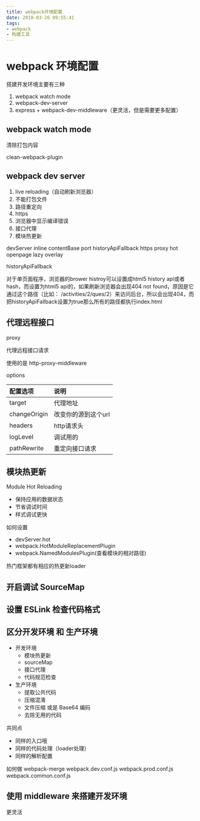 ```yaml
---
title: webpack环境配置
date: 2018-03-26 09:55:41
tags:
- webpack
- 构建工具
---
```


# webpack 环境配置
搭建开发环境主要有三种
1. webpack watch mode
2. webpack-dev-server
3. express + webpack-dev-middleware（更灵活，但是需要更多配置）

## webpack watch mode
清除打包内容

clean-webpack-plugin



## webpack dev server
1. live reloading（自动刷新浏览器）
2. 不能打包文件
3. 路径重定向
4. https
5. 浏览器中显示编译错误
6. 接口代理
7. 模块热更新

devServer
  inline
  contentBase
  port
  historyApiFallback
  https
  proxy
  hot
  openpage
  lazy
  overlay

historyApiFallback

对于单页面程序，浏览器的brower histroy可以设置成html5 history api或者hash，而设置为html5 api的，如果刷新浏览器会出现404 not found，原因是它通过这个路径（比如： /activities/2/ques/2）来访问后台，所以会出现404，而把historyApiFallback设置为true那么所有的路径都执行index.html



## 代理远程接口

proxy

代理远程接口请求

使用的是 http-proxy-middleware

options

| 配置选项      | 说明              |  
| :--------    | :--------         |
| target       | 代理地址           |
| changeOrigin | 改变你的源到这个url |
| headers      | http请求头         |
| logLevel     | 调试用的           |
| pathRewrite  | 重定向接口请求      |

## 模块热更新
Module Hot Reloading

- 保持应用的数据状态
- 节省调试时间
- 样式调试更快

如何设置
- devServer.hot
- webpack.HotModuleReplacementPlugin
- webpack.NamedModulesPlugin(查看模块的相对路径)

热门框架都有相应的热更新loader




## 开启调试 SourceMap

## 设置 ESLink 检查代码格式


## 区分开发环境 和 生产环境
- 开发环境
  - 模块热更新
  - sourceMap
  - 接口代理
  - 代码规范检查
- 生产环境
  - 提取公共代码
  - 压缩混淆
  - 文件压缩 或是 Base64 编码
  - 去除无用的代码

共同点
- 同样的入口哦
- 同样的代码处理（loader处理）
- 同样的解析配置

如何做
webpack-merge
webpack.dev.conf.js
webpack.prod.conf.js
webpack.common.conf.js

## 使用 middleware 来搭建开发环境

更灵活
